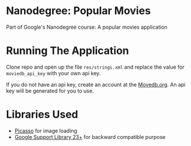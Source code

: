 # Nanodegree: Popular Movies
Part of Google's Nanodegree course: A popular movies application

# Running The Application
Clone repo and open up the file `res/strings.xml` and replace the value for `moviedb_api_key` with your own api key.

If you do not have an api key, create an account at the [Movedb.org](https://www.themoviedb.org/account/signup). An api key will be generated for you to use.

# Libraries Used
* [Picasso](http://square.github.io/picasso/) for image loading
* [Google Support Library 23+](https://developer.android.com/topic/libraries/support-library/revisions.html) for backward compatible purpose




